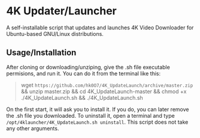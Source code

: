 # 4K Updater/Launcher
A self-installable script that updates and launches 4K Video Downloader for Ubuntu-based GNU/Linux distributions.

## Usage/Installation
After cloning or downloading/unziping, give the .sh file executable permisions, and run it.
You can do it from the terminal like this:
> wget `https://github.com/hk0O7/4K_UpdateLaunch/archive/master.zip` && unzip master.zip && cd 4K_UpdateLaunch-master && chmod +x ./4K_UpdateLaunch.sh && ./4K_UpdateLaunch.sh

On the first start, it will ask you to install it. If you do, you can later remove the .sh file you downloaded.
To uninstall it, open a terminal and type `/opt/4klauncher/4K_UpdateLaunch.sh uninstall`. This script does not take any other arguments.
